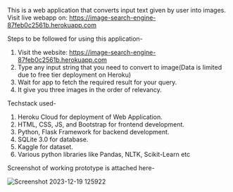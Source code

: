This is a web application that converts input text given by user into images.
Visit  live webapp on: https://image-search-engine-87feb0c2561b.herokuapp.com

Steps to be followed for using this application-

1. Visit the website: https://image-search-engine-87feb0c2561b.herokuapp.com
2. Type any input string that you need to convert to image(Data is limited due to free tier deployment on Heroku)
3. Wait for app to fetch the required result for your query.
4. It give you three images in the order of relevancy.

Techstack used- 

1. Heroku Cloud for deployment of Web Application.
2. HTML, CSS, JS, and Bootstrap for frontend development.
3. Python, Flask Framework for backend development.
4. SQLite 3.0 for database.
5. Kaggle for dataset.
6. Various python libraries like Pandas, NLTK, Scikit-Learn etc

Screenshot of working prototype is attached here-


![Screenshot 2023-12-19 125922](https://github.com/siddharth1012/Image-Search-Engine/assets/73304623/a1419250-3d31-4d57-8770-6510982d1ee7)
